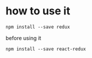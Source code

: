 
# how to use it

```
npm install --save redux

```

before using it
```
npm install --save react-redux
```

